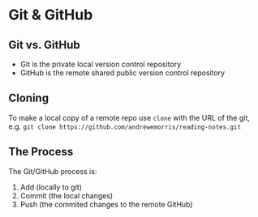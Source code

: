 # Git & GitHub

## Git vs. GitHub

* Git is the private local version control repository
* GitHub is the remote shared public version control repository

## Cloning

To make a local copy of a remote repo use `clone` with the URL of the git, e.g. `git clone https://github.com/andrewemorris/reading-notes.git`

## The Process

The Git/GitHub process is:

1. Add (locally to git)
2. Commit (the local changes)
3. Push (the commited changes to the remote GitHub)
